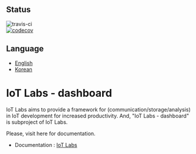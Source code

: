 ## Status
![travis-ci](https://api.travis-ci.org/iot-labs/dashboard.svg?branch=master)  
[![codecov](https://codecov.io/gh/iot-labs/dashboard/branch/master/graph/badge.svg)](https://codecov.io/gh/iot-labs/dashboard)



## Language

* [English](https://github.com/iot-labs/dashboard/blob/master/README.md)
* [Korean](https://github.com/iot-labs/dashboard/blob/master/README.kr.md)


# IoT Labs - dashboard

IoT Labs aims to provide a framework for (communication/storage/analysis) in IoT development for increased productivity.
And, "IoT Labs - dashboard" is subproject of IoT Labs.

Please, visit here for documentation.

* Documentation : [IoT Labs](https://github.com/iot-labs/communication)
